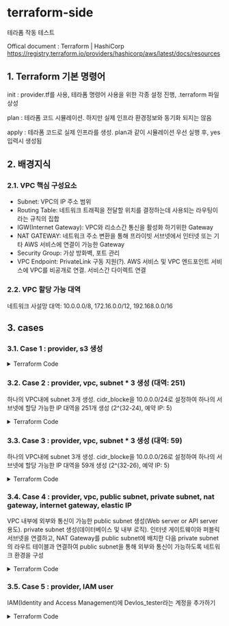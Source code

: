 # terraform-side

테라폼 작동 테스트

Offical document : Terraform | HashiCorp
https://registry.terraform.io/providers/hashicorp/aws/latest/docs/resources

## 1. Terraform 기본 명령어
init : provider.tf를 사용, 테라폼 명령어 사용을 위한 각종 설정 진행, .terraform 파일 상성

plan : 테라폼 코드 시뮬레이션. 하지만 실제 인프라 환경정보와 동기화 되지는 않음

apply : 테라폼 코드로 실제 인프라를 생성. plan과 같이 시뮬레이션 우선 실행 후, yes 입력시 생성됨

## 2. 배경지식

### 2.1. VPC 핵심 구성요소
* Subnet: VPC의 IP 주소 범위
* Routing Table: 네트워크 트래픽을 전달할 위치를 결정하는데 사용되는 라우팅이라는 규칙의 집합
* IGW(Internet Gateway): VPC와 리소스간 통신을 활성화 하기위한 Gateway
* NAT GATEWAY: 네트워크 주소 변환을 통해 프라이빗 서브넷에서 인터넷 또는 기타 AWS 서비스에 연결이 가능한 Gateway
* Security Group: 가상 방화벽, 포트 관리
* VPC Endpoint: PrivateLink 구동 지원(?). AWS 서비스 및 VPC 엔드포인트 서비스에 VPC를 비공개로 연결. 서비스간 다이렉트 연결
### 2.2. VPC 할당 가능 대역
네트워크 사설망 대역: 10.0.0.0/8, 172.16.0.0/12, 192.168.0.0/16
## 3. cases
### 3.1. Case 1 : provider, s3 생성

<details>
<summary>Terraform Code</summary>
<div markdown="1">

Step 1) 생성

provider.tf
```terraform
provider "aws" {
    region = "ap-northeast-2"
    version = "~>3.0"
}
```

s3.tf
```terraform
resource "aws_s3_bucket" "case_1_bucket_devlos" {
    bucket = "case-1-bucket-devlos"

    tags = {
        Name = "devlos bucket"
        Environment = "Dev"
    }
}
```

Step 2) 실행
```sh
terraform init
terraform plan
terraform apply
terraform destroy
```

</div>
</details>

### 3.2. Case 2 : provider, vpc, subnet * 3 생성 (대역: 251)
하나의 VPC내에 subnet 3개 생성. cidr_blocke을 10.0.0.0/24로 설정하여 하나의 서브넷에 할당 가능한 IP 대역을 251개 생성 (2^(32-24), 예약 IP: 5)

<details>
<summary>Terraform Code</summary>
<div markdown="1">

Step 1) 생성

provider.tf
```terraform
provider "aws" {
    region = "ap-northeast-2"
    version = "~>3.0"
}
```
vpc.tf
```terraform
resource "aws_vpc" "main" {
    cidr_block = "10.0.0.0/16"
    tags = {
        Name = "case_2_vpc_main"
    }
}

resource "aws_subnet" "public_subnet_1" {
    vpc_id = aws_vpc.main.id
    cidr_block = "10.0.0.0/24"
    availability_zone = "ap-northeast-2a"
    tags = {
        Name = "case_2_public_subnet_1"
    }
}

resource "aws_subnet" "public_subnet_2" {
    vpc_id = aws_vpc.main.id
    cidr_block = "10.0.10.0/24"
    availability_zone = "ap-northeast-2a"
    tags = {
        Name = "case_2_public_subnet_2"
    }
}

resource "aws_subnet" "public_subnet_3" {
    vpc_id = aws_vpc.main.id
    cidr_block = "10.0.20.0/24"
    availability_zone = "ap-northeast-2a"
    tags = {
        Name = "case_2_public_subnet_3"
    }
}
```

Step 2) 실행

```sh
terraform init
terraform plan
terraform apply
terraform destroy
```

</div>
</details>

### 3.3. Case 3 : provider, vpc, subnet * 3 생성 (대역: 59)
하나의 VPC내에 subnet 3개 생성. cidr_blocke을 10.0.0.0/26로 설정하여 하나의 서브넷에 할당 가능한 IP 대역을 59개 생성 (2^(32-26), 예약 IP: 5)

<details>
<summary>Terraform Code</summary>
<div markdown="1">

Step 1) 생성

provider.tf
```terraform
provider "aws" {
    region = "ap-northeast-2"
}
```

vpc.tf
```terraform
resource "aws_vpc" "case3_main"{
    cidr_block = "10.0.0.0/16"
    tags = {
        Name = "case3_main"
    }
}

resource "aws_subnet" "case3_subnet_1" {
    vpc_id = aws_vpc.case3_main.id
    cidr_block = "10.0.0.0/26"
    availability_zone = "ap-northeast-2a"
    tags = {
        Name = "case3_subnet_1"
    }
}

resource "aws_subnet" "case3_subnet_2" {
    vpc_id = aws_vpc.case3_main.id
    cidr_block = "10.0.10.0/26"
    availability_zone = "ap-northeast-2a"
    tags = {
        Name = "case3_subnet_2"
    }
}

resource "aws_subnet" "case3_subnet_3" {
    vpc_id = aws_vpc.case3_main.id
    cidr_block = "10.0.20.0/26"
    availability_zone = "ap-northeast-2a"
    tags = {
        Name = "case3_subnet_3"
    }
}
```

Step 2) 실행
```sh
terraform init
terraform plan
terraform apply
terraform destroy
```

Issue

terraform destroy 이후 aws console에서 VPC, 서브넷이 삭제 되지 않는 상황 발생
* terraform import aws_vpc.case3_main VPCID 를 이용하여 인프라의 상태와 tfstate 파일을 동기화 \
  VPCID는 aws console에서 확인
* subnet도 다음과 같은 형태로 동기화
* terraform destroy를 이용하여 삭제 후 실제 인프라 상황을 확인하여 정상적으로 생성한 인프라가 삭제 되었음을 확인

</div>
</details>

### 3.4. Case 4 : provider, vpc, public subnet, private subnet, nat gateway, internet gateway, elastic IP

VPC 내부에 외부와 통신이 가능한 public subnet 생성(Web server or API server 용도). private subnet 생성(데이터베이스 및 내부 로직). 인터넷 게이트웨이와 퍼블릭 서브넷을 연결하고, NAT Gateway를 public subnet에 배치한 다음 private subnet의 라우트 테이블과 연결하여 public subnet을 통해 외부와 통신이 가능하도록 네트워크 환경을 구성

<details>
<summary>Terraform Code</summary>
<div markdown="1">

Step 1) 생성

provider.tf

```terraform
provider "aws" {
    region = "ap-northeast-2"
    version = "~>3.0"
}
```

network.tf
```terraform
# vpc 설정
resource "aws_vpc" "case4_vpc" {
    cidr_block = "10.0.0.0/16"
    tags = {
        Name = "case4_vpc"
    }
}

# elastic IP 생성
resource "aws_eip" "case4_eip" {
    vpc = true
    lifecycle {
      create_before_destroy = true
    }
}

# public subnet 생성
resource "aws_subnet" "case4_subnet_public" {
    vpc_id = aws_vpc.case4_vpc.id
    availability_zone = "ap-northeast-2a"
    cidr_block = "10.0.0.0/24"
    tags = {
        Name = "case4_subnet_public"
    }
}

# private subnet 생성
resource "aws_subnet" "case4_subnet_private" {
    vpc_id = aws_vpc.case4_vpc.id
    availability_zone = "ap-northeast-2a"
    cidr_block = "10.0.10.0/24"
    tags = {
        Name = "case4_subnet_private"
    }
}


# IGW 생성
resource "aws_internet_gateway" "case4_igw" {
    vpc_id = aws_vpc.case4_vpc.id
    tags = {
        Name = "case4_igw"
    }
}

# NAT GW 생성
resource "aws_nat_gateway" "case4_nat_gw" {
    allocation_id = aws_eip.case4_eip.id
    subnet_id = aws_subnet.case4_subnet_public.id
    tags = {
        Name = "case4_nat_gw"
    }
}

# public route table 생성
resource "aws_route_table" "case4_route_public" {
    vpc_id = aws_vpc.case4_vpc.id
    tags = {
        Name = "case4_route_public"
    }
}

# public route table 관계 생성
resource "aws_route_table_association" "case4_route_public_association" {
    subnet_id = aws_subnet.case4_subnet_public.id
    route_table_id = aws_route_table.case4_route_public.id
}

resource "aws_route" "case4_route_public" {
    route_table_id = aws_route_table.case4_route_public.id
    destination_cidr_block = "0.0.0.0/0"
    gateway_id = aws_internet_gateway.case4_igw.id
}

# private route table 생성
resource "aws_route_table" "case4_route_private" {
    vpc_id = aws_vpc.case4_vpc.id
    tags = {
        Name = "case4_route_private"
    }
}

resource "aws_route_table_association" "case4_route_private_association" {
    subnet_id = aws_subnet.case4_subnet_private.id
    route_table_id = aws_route_table.case4_route_private.id
}

resource "aws_route" "case4_private_nat" {
    route_table_id = aws_route_table.case4_route_private.id
    destination_cidr_block = "0.0.0.0/0"
    nat_gateway_id = aws_nat_gateway.case4_nat_gw.id
}
```

Step 2) 실행
```sh
terraform init
terraform plan
terraform apply
terraform destroy
```

</div>
</details>

### 3.5. Case 5 : provider, IAM user

IAM(Identity and Access Management)에 Devlos_tester라는 계정을 추가하기

<details>
<summary>Terraform Code</summary>
<div markdown="1">

Step 1) 생성

provider.tf
```terraform
provider "aws" {
    region = "ap-northeast-2"
    version = "~>3.0"
}
```

user-devlos-tester.tf
```terraform
resource "aws_iam_user" "devlos-tester" {
    name = "devlos_tester"
}
```

Step 2) 실행
```sh
terraform init
terraform plan
terraform apply
terraform destroy
```

</div>
</details>